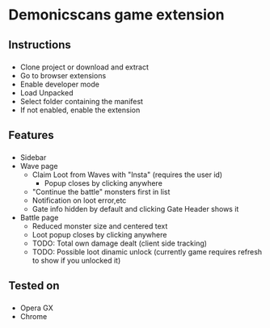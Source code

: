 <h1 align="left">Demonicscans game extension</h1>

###

<h2 align="left">Instructions</h2>

###

- Clone project or download and extract
- Go to browser extensions
- Enable developer mode
- Load Unpacked
- Select folder containing the manifest
- If not enabled, enable the extension

###

<h2 align="left">Features</h2>

###

- Sidebar
- Wave page
  - Claim Loot from Waves with "Insta" (requires the user id)
    - Popup closes by clicking anywhere
  - "Continue the battle" monsters first in list
  - Notification on loot error,etc
  - Gate info hidden by default and clicking Gate Header shows it
- Battle page
  - Reduced monster size and centered text
  - Loot popup closes by clicking anywhere
  - TODO: Total own damage dealt (client side tracking)
  - TODO: Possible loot dinamic unlock (currently game requires refresh to show if you unlocked it)

###

<h2 align="left">Tested on</h2>

###

- Opera GX
- Chrome

###
